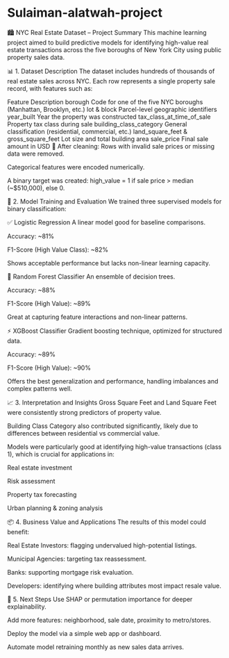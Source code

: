 # Sulaiman-alatwah-project
🏙️ NYC Real Estate Dataset – Project Summary
This machine learning project aimed to build predictive models for identifying high-value real estate transactions across the five boroughs of New York City using public property sales data.

📊 1. Dataset Description
The dataset includes hundreds of thousands of real estate sales across NYC. Each row represents a single property sale record, with features such as:


Feature	Description
borough	Code for one of the five NYC boroughs (Manhattan, Brooklyn, etc.)
lot & block	Parcel-level geographic identifiers
year_built	Year the property was constructed
tax_class_at_time_of_sale	Property tax class during sale
building_class_category	General classification (residential, commercial, etc.)
land_square_feet & gross_square_feet	Lot size and total building area
sale_price	Final sale amount in USD
🧼 After cleaning:
Rows with invalid sale prices or missing data were removed.

Categorical features were encoded numerically.

A binary target was created:
high_value = 1 if sale price > median (~$510,000), else 0.

🤖 2. Model Training and Evaluation
We trained three supervised models for binary classification:

✅ Logistic Regression
A linear model good for baseline comparisons.

Accuracy: ~81%

F1-Score (High Value Class): ~82%

Shows acceptable performance but lacks non-linear learning capacity.

🌲 Random Forest Classifier
An ensemble of decision trees.

Accuracy: ~88%

F1-Score (High Value): ~89%

Great at capturing feature interactions and non-linear patterns.

⚡ XGBoost Classifier
Gradient boosting technique, optimized for structured data.

Accuracy: ~89%

F1-Score (High Value): ~90%

Offers the best generalization and performance, handling imbalances and complex patterns well.

📈 3. Interpretation and Insights
Gross Square Feet and Land Square Feet were consistently strong predictors of property value.

Building Class Category also contributed significantly, likely due to differences between residential vs commercial value.

Models were particularly good at identifying high-value transactions (class 1), which is crucial for applications in:

Real estate investment

Risk assessment

Property tax forecasting

Urban planning & zoning analysis

📦 4. Business Value and Applications
The results of this model could benefit:

Real Estate Investors: flagging undervalued high-potential listings.

Municipal Agencies: targeting tax reassessment.

Banks: supporting mortgage risk evaluation.

Developers: identifying where building attributes most impact resale value.

📘 5. Next Steps
Use SHAP or permutation importance for deeper explainability.

Add more features: neighborhood, sale date, proximity to metro/stores.

Deploy the model via a simple web app or dashboard.

Automate model retraining monthly as new sales data arrives.
